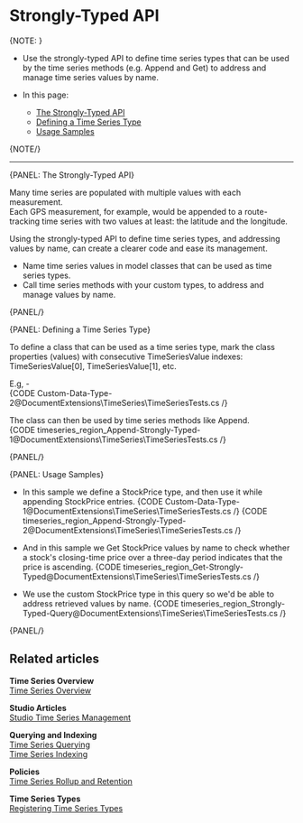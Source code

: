 ﻿# Strongly-Typed API

{NOTE: }

* Use the strongly-typed API to define time series types that can be used 
  by the time series methods (e.g. Append and Get) to address and manage 
  time series values by name.

* In this page:  
  * [The Strongly-Typed API](../../../document-extensions/timeseries/client-api/strongly-typed-api#the-strongly-typed-api)  
  * [Defining a Time Series Type](../../../document-extensions/timeseries/client-api/strongly-typed-api#defining-a-time-series-type)  
  * [Usage Samples](../../../document-extensions/timeseries/client-api/strongly-typed-api#usage-samples)  

{NOTE/}

---

{PANEL: The Strongly-Typed API}

Many time series are populated with multiple values with each measurement.  
Each GPS measurement, for example, would be appended to a route-tracking 
time series with two values at least: the latitude and the longitude.  

Using the strongly-typed API to define time series types, and addressing 
values by name, can create a clearer code and ease its management.  

* Name time series values in model classes that can be used as time series types.  
* Call time series methods with your custom types, to address and manage values by name.  

{PANEL/}

{PANEL: Defining a Time Series Type}

To define a class that can be used as a time series type, mark the class 
properties (values) with consecutive TimeSeriesValue indexes: TimeSeriesValue[0], 
TimeSeriesValue[1], etc.  

E.g, -  
{CODE Custom-Data-Type-2@DocumentExtensions\TimeSeries\TimeSeriesTests.cs /}  

The class can then be used by time series methods like Append.  
{CODE timeseries_region_Append-Strongly-Typed-1@DocumentExtensions\TimeSeries\TimeSeriesTests.cs /}

{PANEL/}

{PANEL: Usage Samples}

* In this sample we define a StockPrice type, and then use it while 
  appending StockPrice entries.
  {CODE Custom-Data-Type-1@DocumentExtensions\TimeSeries\TimeSeriesTests.cs /}
  {CODE timeseries_region_Append-Strongly-Typed-2@DocumentExtensions\TimeSeries\TimeSeriesTests.cs /}

* And in this sample we Get StockPrice values by name to check whether a stock's closing-time 
  price over a three-day period indicates that the price is ascending.
   {CODE timeseries_region_Get-Strongly-Typed@DocumentExtensions\TimeSeries\TimeSeriesTests.cs /}

* We use the custom StockPrice type in this query so we'd be able to 
  address retrieved values by name.
   {CODE timeseries_region_Strongly-Typed-Query@DocumentExtensions\TimeSeries\TimeSeriesTests.cs /}

{PANEL/}


## Related articles

**Time Series Overview**  
[Time Series Overview](../../../document-extensions/timeseries/overview)  

**Studio Articles**  
[Studio Time Series Management](../../../studio/database/document-extensions/time-series)  

**Querying and Indexing**  
[Time Series Querying](../../../document-extensions/timeseries/querying/overview-and-syntax)  
[Time Series Indexing](../../../document-extensions/timeseries/indexing)  

**Policies**  
[Time Series Rollup and Retention](../../../document-extensions/timeseries/rollup-and-retention)  

**Time Series Types**  
[Registering Time Series Types](../../../document-extensions/timeseries/client-api/register-time-series-types)  
